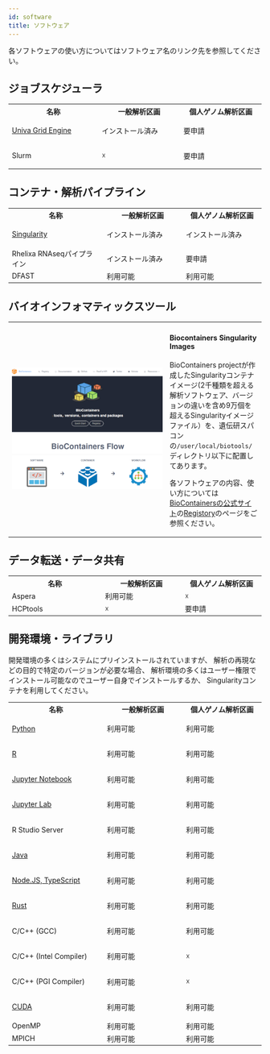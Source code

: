 ```yaml
---
id: software
title: ソフトウェア
---
```


各ソフトウェアの使い方についてはソフトウェア名のリンク先を参照してください。

## ジョブスケジューラ

<table>
<tr>
<th width="300">名称</th>
<th width="300">一般解析区画</th>
<th width="300">個人ゲノム解析区画</th>
</tr>
<tr>
<td width="300">

[Univa Grid Engine](univa_grid_engine)
</td>
<td width="300">インストール済み</td>
<td width="300">要申請</td>
</tr>
<tr>
<td width="300">

Slurm
</td>
<td width="300">☓</td>
<td width="300">要申請</td>
</tr>
</table>



## コンテナ・解析パイプライン

<table>
<tr>
<th width="300">名称</th>
<th width="300">一般解析区画</th>
<th width="300">個人ゲノム解析区画</th>
</tr>
<tr>
<td width="300">

[Singularity](Singularity)
</td>
<td width="300">インストール済み</td>
<td width="300">インストール済み</td>
</tr>
<tr>
<td width="300">Rhelixa RNAseqパイプライン</td>
<td width="300">インストール済み</td>
<td width="300">要申請</td>
</tr>

<tr>
<td width="300">DFAST</td>
<td width="300">利用可能</td>
<td width="300">利用可能</td>
</tr>

</table>


## バイオインフォマティックスツール


<table border="0">
<tr>
<td width="300">

![](biocontainers_top.png)

</td>
<td>
<h4>Biocontainers Singularity Images</h4>

BioContainers projectが作成したSingularityコンテナイメージ(2千種類を超える解析ソフトウェア、バージョンの違いを含め9万個を超えるSingularityイメージファイル）を、遺伝研スパコンの`/user/local/biotools/`ディレクトリ以下に配置してあります。

各ソフトウェアの内容、使い方については [BioContainersの公式サイト](https://biocontainers)の[Registory](https://biocontainers.pro/registry )のページをご参照ください。

</td>
</tr>
</table>






## データ転送・データ共有

<table>
<tr>
<th width="300">名称</th>
<th width="300">一般解析区画</th>
<th width="300">個人ゲノム解析区画</th>
</tr>
<tr>
<td width="300">Aspera</td>
<td width="300">利用可能</td>
<td width="300">☓</td>
</tr>
<tr>
<td width="300">HCPtools</td>
<td width="300">☓</td>
<td width="300">要申請</td>
</tr>
</table>



## 開発環境・ライブラリ

開発環境の多くはシステムにプリインストールされていますが、
解析の再現などの目的で特定のバージョンが必要な場合、
解析環境の多くはユーザー権限でインストール可能なのでユーザー自身でインストールするか、
Singularityコンテナを利用してください。


<table>
<tr>
<th width="300">名称</th>
<th width="300">一般解析区画</th>
<th width="300">個人ゲノム解析区画</th>
</tr>
<tr>
<td width="300">

[Python](python)

</td>
<td width="300">利用可能</td>
<td width="300">利用可能</td>
</tr>
<tr>
<td width="300">

[R](R)

</td>
<td width="300">利用可能</td>
<td width="300">利用可能</td>
</tr>
<tr>
<td width="300">

[Jupyter Notebook](jupyter_notebook)

</td>
<td width="300">利用可能</td>
<td width="300">利用可能</td>
</tr>
<tr>
<td width="300">

[Jupyter Lab](jupyter_lab)

</td>
<td width="300">利用可能</td>
<td width="300">利用可能</td>
</tr>
<tr>
<td width="300">

R Studio Server

</td>
<td width="300">利用可能</td>
<td width="300">利用可能</td>
</tr>

<tr>
<td width="300">

[Java](java)

</td>

<td width="300">利用可能</td>
<td width="300">利用可能</td>
</tr>
<tr>
<td width="300">

[Node.JS, TypeScript](typescript)
</td>
<td width="300">利用可能</td>
<td width="300">利用可能</td>
</tr>
<tr>
<td width="300">

[Rust](rust)

</td>
<td width="300">利用可能</td>
<td width="300">利用可能</td>
</tr>
<tr>
<td width="300">

C/C++ (GCC)

</td>
<td width="300">利用可能</td>
<td width="300">利用可能</td>
</tr>
<tr>
<td width="300">

C/C++ (Intel Compiler)

</td>
<td width="300">利用可能</td>
<td width="300">☓</td>

</tr>
<tr>
<td width="300">

C/C++ (PGI Compiler)

</td>
<td width="300">利用可能</td>
<td width="300">☓</td>
</tr>
<tr>
<td width="300">

[CUDA](/software/cuda)
</td>
<td width="300">利用可能</td>
<td width="300">利用可能</td>
</tr>
<tr>
<td width="300">OpenMP</td>
<td width="300">利用可能</td>
<td width="300">利用可能</td>
</tr>
<tr>
<td width="300">MPICH</td>
<td width="300">利用可能</td>
<td width="300">利用可能</td>
</tr>

</table>






